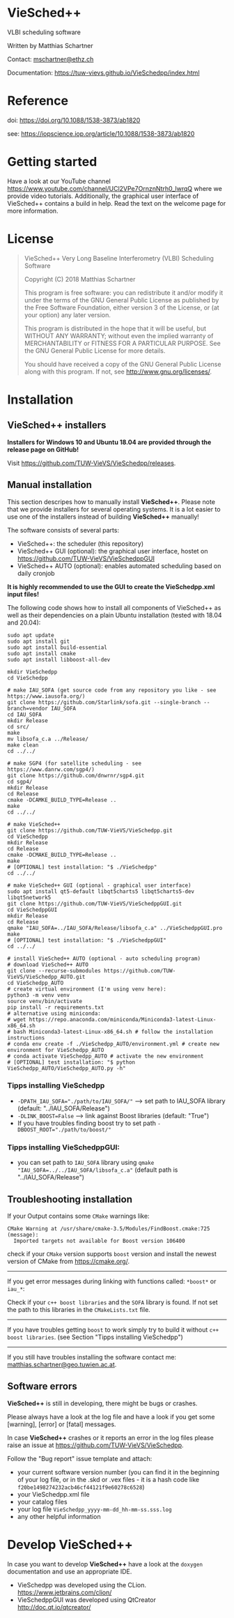 # VieSched++

VLBI scheduling software

Written by Matthias Schartner

Contact: mschartner@ethz.ch

Documentation: https://tuw-vievs.github.io/VieSchedpp/index.html

# Reference

doi: https://doi.org/10.1088/1538-3873/ab1820

see: https://iopscience.iop.org/article/10.1088/1538-3873/ab1820

# Getting started

Have a look at our YouTube channel 
https://www.youtube.com/channel/UCl2VPe7OrnznNtrh0_lwrqQ where we provide video tutorials. 
Additionally, the graphical user interface of VieSched++ contains a build in help. 
Read the text on the welcome page for more information. 

# License
> VieSched++ Very Long Baseline Interferometry (VLBI) Scheduling Software
>
> Copyright (C) 2018  Matthias Schartner
>
> This program is free software: you can redistribute it and/or modify
> it under the terms of the GNU General Public License as published by
> the Free Software Foundation, either version 3 of the License, or
> (at your option) any later version.
>
> This program is distributed in the hope that it will be useful,
> but WITHOUT ANY WARRANTY; without even the implied warranty of
> MERCHANTABILITY or FITNESS FOR A PARTICULAR PURPOSE.  See the
> GNU General Public License for more details.
>
> You should have received a copy of the GNU General Public License
> along with this program.  If not, see <http://www.gnu.org/licenses/>.

# Installation

## VieSched++ installers 

__Installers for Windows 10 and Ubuntu 18.04 are provided through the release page on GitHub!__

Visit https://github.com/TUW-VieVS/VieSchedpp/releases.

## Manual installation

This section descripes how to manually install __VieSched++__. Please note that we provide installers for several operating systems. It is a lot easier to use one of the installers instead of building __VieSched++__ manually! 

The software consists of several parts:
* VieSched++: the scheduler (this repository)
* VieSched++ GUI (optional): the graphical user interface, hostet on https://github.com/TUW-VieVS/VieSchedppGUI
* VieSched++ AUTO (optional): enables automated scheduling based on daily cronjob 

__It is highly recommended to use the GUI to create the VieSchedpp.xml input files!__

The following code shows how to install all components of VieSched++ as well as their dependencies on a plain Ubuntu installation (tested with 18.04 and 20.04):

	sudo apt update
	sudo apt install git
	sudo apt install build-essential
	sudo apt install cmake 
	sudo apt install libboost-all-dev

	mkdir VieSchedpp
	cd VieSchedpp

	# make IAU_SOFA (get source code from any repository you like - see https://www.iausofa.org/)
	git clone https://github.com/Starlink/sofa.git --single-branch --branch=vendor IAU_SOFA 
	cd IAU_SOFA 
	mkdir Release 
	cd src/
	make 
	mv libsofa_c.a ../Release/
	make clean
	cd ../../
	
	# make SGP4 (for satellite scheduling - see https://www.danrw.com/sgp4/)
	git clone https://github.com/dnwrnr/sgp4.git
	cd sgp4/
	mkdir Release
	cd Release
	cmake -DCAMKE_BUILD_TYPE=Release ..
	make
	cd ../../

	# make VieSched++
	git clone https://github.com/TUW-VieVS/VieSchedpp.git 
	cd VieSchedpp 
	mkdir Release 
	cd Release 
	cmake -DCMAKE_BUILD_TYPE=Release .. 
	make 
	# [OPTIONAL] test installation: "$ ./VieSchedpp" 
	cd ../../

	# make VieSched++ GUI (optional - graphical user interface)
	sudo apt install qt5-default libqt5charts5 libqt5charts5-dev libqt5network5 
	git clone https://github.com/TUW-VieVS/VieSchedppGUI.git 
	cd VieSchedppGUI
	mkdir Release 
	cd Release 
	qmake "IAU_SOFA=../IAU_SOFA/Release/libsofa_c.a" ../VieSchedppGUI.pro 
	make 
	# [OPTIONAL] test installation: "$ ./VieSchedppGUI" 
	cd ../../

	# install VieSched++ AUTO (optional - auto scheduling program)
	# download VieSched++ AUTO
	git clone --recurse-submodules https://github.com/TUW-VieVS/VieSchedpp_AUTO.git 
	cd VieSchedpp_AUTO
	# create virtual environment (I'm using venv here):
	python3 -m venv venv
	source venv/bin/activate
	pip install -r requirements.txt
	# alternative using miniconda:
	# wget https://repo.anaconda.com/miniconda/Miniconda3-latest-Linux-x86_64.sh
	# bash Miniconda3-latest-Linux-x86_64.sh # follow the installation instructions
	# conda env create -f ./VieSchedpp_AUTO/environment.yml # create new environment for VieSchedpp_AUTO
	# conda activate VieSchedpp_AUTO # activate the new environment
	# [OPTIONAL] test installation: "$ python VieSchedpp_AUTO/VieSchedpp_AUTO.py -h"


### Tipps installing VieSchedpp
- `-DPATH_IAU_SOFA="./path/to/IAU_SOFA/"` --> set path to IAU_SOFA library (default: "../IAU_SOFA/Release")
- `-DLINK_BOOST=False` --> link against Boost libraries (default: "True")
- If you have troubles finding boost try to set path `-DBOOST_ROOT="./path/to/boost/"` 

### Tipps installing VieSchedppGUI:
- you can set path to `IAU_SOFA` library using `qmake "IAU_SOFA=../../IAU_SOFA/libsofa_c.a"` (default path is "../IAU_SOFA/Release")
 

## Troubleshooting installation

If your Output contains some `CMake` warnings like:

    CMake Warning at /usr/share/cmake-3.5/Modules/FindBoost.cmake:725 (message):
      Imported targets not available for Boost version 106400

check if your `CMake` version supports `boost` version and install the newest version of CMake from https://cmake.org/.

----

If you get error messages during linking with functions called: `*boost*` or `iau_*`:

Check if your `c++ boost libraries` and the `SOFA` library is found. If not set the path to this libraries in the `CMakeLists.txt` file.

----

If you have troubles getting `boost` to work simply try to build it without `c++ boost libraries`. (see Section "Tipps installing VieSchedpp")

----

If you still have troubles installing the software contact me: matthias.schartner@geo.tuwien.ac.at.

## Software errors

__VieSched++__ is still in developing, there might be bugs or crashes.

Please always have a look at the log file and have a look if you get some [warning], [error] or [fatal] messages.

In case __VieSched++__ crashes or it reports an error in the log files please raise an issue at https://github.com/TUW-VieVS/VieSchedpp.

Follow the "Bug report" issue template and attach:
* your current software version number (you can find it in the beginning of your log file, or in the .skd or .vex files - it is a hash code like `f20be1498274232acb46cf44121f9e60278c6528`)
* your VieSchedpp.xml file
* your catalog files
* your log file `VieSchedpp_yyyy-mm-dd_hh-mm-ss.sss.log`
* any other helpful information

# Develop VieSched++

In case you want to develop __VieSched++__ have a look at the `doxygen` documentation and use an appropriate IDE.

* VieSchedpp was developed using the CLion. https://www.jetbrains.com/clion/
* VieSchedppGUI was developed using QtCreator http://doc.qt.io/qtcreator/

